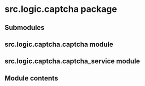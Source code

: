 # src.logic.captcha package

## Submodules

## src.logic.captcha.captcha module

## src.logic.captcha.captcha_service module

## Module contents
